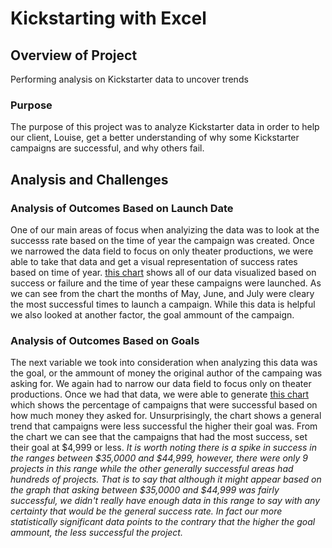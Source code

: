 # Kickstarting with Excel

## Overview of Project
Performing analysis on Kickstarter data to uncover trends

### Purpose
The purpose of this project was to analyze Kickstarter data in order to help our client, Louise, get a better understanding of why some Kickstarter campaigns are successful, and why others fail. 

## Analysis and Challenges
### Analysis of Outcomes Based on Launch Date
One of our main areas of focus when analyizing the data was to look at the successs rate based on the time of year the campaign was created. Once we narrowed the data field to focus on only theater productions, we were able to take that data and get a visual representation of success rates based on time of year. [this chart](https://github.com/robyrob78/kickstarter-analysis/blob/master/resources/Theater_Outcomes_vs_Launch.png) shows all of our data visualized based on success or failure and the time of year these campaigns were launched. As we can see from the chart the months of May, June, and July were cleary the most successful times to launch a campaign. While this data is helpful we also looked at another factor, the goal ammount of the campaign. 

### Analysis of Outcomes Based on Goals
The next variable we took into consideration when analyzing this data was the goal, or the ammount of money the original author of the campaing was asking for. We again had to narrow our data field to focus only on theater productions. Once we had that data, we were able to generate [this chart](https://github.com/robyrob78/kickstarter-analysis/blob/master/resources/Outcomes_vs_Goals.png) which shows the percentage of campaigns that were successful based on how much money they asked for. Unsurprisingly, the chart shows a general trend that campaigns were less successful the higher their goal was. From the chart we can see that the campaigns that had the most success, set their goal at $4,999 or less. *It is worth noting there is a spike in success in the ranges between $35,0000 and $44,999, however, there were only 9 projects in this range while the other generally successful areas had hundreds of projects. That is to say that although it might appear based on the graph that asking between $35,0000 and $44,999 was fairly successful, we didn't really have enough data in this range to say with any certainty that would be the general success rate. In fact our more statistically significant data points to the contrary that the higher the goal ammount, the less successful the project.*

